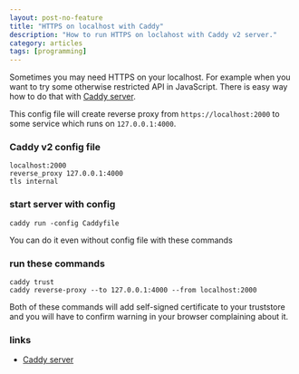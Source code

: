```yaml
---
layout: post-no-feature
title: "HTTPS on localhost with Caddy"
description: "How to run HTTPS on loclahost with Caddy v2 server."
category: articles
tags: [programming]
---
```

Sometimes you may need HTTPS on your localhost. For example when you want to try some otherwise restricted API in JavaScript. There is easy way how to do that with [Caddy server](https://caddyserver.com).

This config file will create reverse proxy from `https://localhost:2000` to some service which runs on `127.0.0.1:4000`.

### Caddy v2 config file

```
localhost:2000
reverse_proxy 127.0.0.1:4000
tls internal
```

### start server with config
```
caddy run -config Caddyfile
```


You can do it even without config file with these commands

### run these commands
```
caddy trust
caddy reverse-proxy --to 127.0.0.1:4000 --from localhost:2000
```

Both of these commands will add self-signed certificate to your truststore and you will have to confirm warning in your browser complaining about it.

### links
* [Caddy server](https://caddyserver.com)

